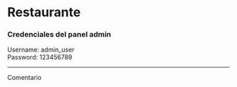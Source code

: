 <h1>Restaurante</h1>
<div>
	<h3>Credenciales del panel admin</h3>
	<p>
		Username: admin_user
		<br>
		Password: 123456789
	</p>
</div>
<hr>

Comentario